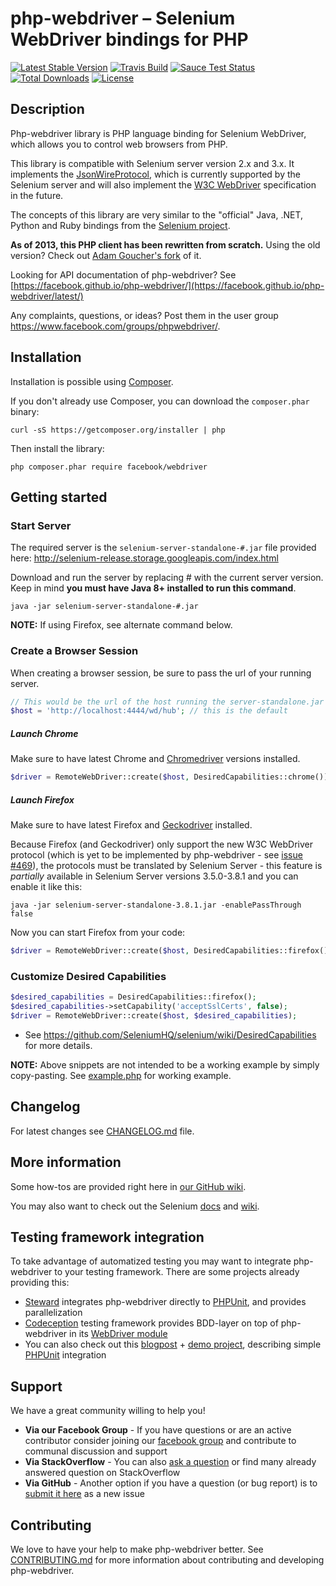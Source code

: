 # php-webdriver – Selenium WebDriver bindings for PHP

[![Latest Stable Version](https://img.shields.io/packagist/v/facebook/webdriver.svg?style=flat-square)](https://packagist.org/packages/facebook/webdriver)
[![Travis Build](https://img.shields.io/travis/facebook/php-webdriver/community.svg?style=flat-square)](https://travis-ci.org/facebook/php-webdriver)
[![Sauce Test Status](https://saucelabs.com/buildstatus/php-webdriver)](https://saucelabs.com/u/php-webdriver)
[![Total Downloads](https://img.shields.io/packagist/dt/facebook/webdriver.svg?style=flat-square)](https://packagist.org/packages/facebook/webdriver)
[![License](https://img.shields.io/packagist/l/facebook/webdriver.svg?style=flat-square)](https://packagist.org/packages/facebook/webdriver)

## Description
Php-webdriver library is PHP language binding for Selenium WebDriver, which allows you to control web browsers from PHP.

This library is compatible with Selenium server version 2.x and 3.x.
It implements the [JsonWireProtocol](https://github.com/SeleniumHQ/selenium/wiki/JsonWireProtocol), which is currently supported
by the Selenium server and will also implement the [W3C WebDriver](https://w3c.github.io/webdriver/webdriver-spec.html) specification in the future.

The concepts of this library are very similar to the "official" Java, .NET, Python and Ruby bindings from the
[Selenium project](https://github.com/SeleniumHQ/selenium/).

**As of 2013, this PHP client has been rewritten from scratch.**
Using the old version? Check out [Adam Goucher's fork](https://github.com/Element-34/php-webdriver) of it.

Looking for API documentation of php-webdriver? See [https://facebook.github.io/php-webdriver/](https://facebook.github.io/php-webdriver/latest/)

Any complaints, questions, or ideas? Post them in the user group https://www.facebook.com/groups/phpwebdriver/.

## Installation

Installation is possible using [Composer](https://getcomposer.org/).

If you don't already use Composer, you can download the `composer.phar` binary:

    curl -sS https://getcomposer.org/installer | php

Then install the library:

    php composer.phar require facebook/webdriver

## Getting started

### Start Server

The required server is the `selenium-server-standalone-#.jar` file provided here: http://selenium-release.storage.googleapis.com/index.html

Download and run the server by replacing # with the current server version. Keep in mind **you must have Java 8+ installed to run this command**.

    java -jar selenium-server-standalone-#.jar

**NOTE:** If using Firefox, see alternate command below.

### Create a Browser Session

When creating a browser session, be sure to pass the url of your running server.

```php
// This would be the url of the host running the server-standalone.jar
$host = 'http://localhost:4444/wd/hub'; // this is the default
```

##### Launch Chrome

Make sure to have latest Chrome and [Chromedriver](https://sites.google.com/a/chromium.org/chromedriver/downloads) versions installed.

```php
$driver = RemoteWebDriver::create($host, DesiredCapabilities::chrome());
```

##### Launch Firefox

Make sure to have latest Firefox and [Geckodriver](https://github.com/mozilla/geckodriver/releases) installed.

Because Firefox (and Geckodriver) only support the new W3C WebDriver protocol (which is yet to be implemented by php-webdriver - see [issue #469](https://github.com/facebook/php-webdriver/issues/469)),
the protocols must be translated by Selenium Server - this feature is *partially* available in Selenium Server versions 3.5.0-3.8.1 and you can enable it like this:

    java -jar selenium-server-standalone-3.8.1.jar -enablePassThrough false

Now you can start Firefox from your code:

```php
$driver = RemoteWebDriver::create($host, DesiredCapabilities::firefox());
```

### Customize Desired Capabilities

```php
$desired_capabilities = DesiredCapabilities::firefox();
$desired_capabilities->setCapability('acceptSslCerts', false);
$driver = RemoteWebDriver::create($host, $desired_capabilities);
```

* See https://github.com/SeleniumHQ/selenium/wiki/DesiredCapabilities for more details.

**NOTE:** Above snippets are not intended to be a working example by simply copy-pasting. See [example.php](example.php) for working example.

## Changelog
For latest changes see [CHANGELOG.md](CHANGELOG.md) file.

## More information

Some how-tos are provided right here in [our GitHub wiki](https://github.com/facebook/php-webdriver/wiki).

You may also want to check out the Selenium [docs](http://docs.seleniumhq.org/docs/) and [wiki](https://github.com/SeleniumHQ/selenium/wiki).

## Testing framework integration

To take advantage of automatized testing you may want to integrate php-webdriver to your testing framework.
There are some projects already providing this:

- [Steward](https://github.com/lmc-eu/steward) integrates php-webdriver directly to [PHPUnit](https://phpunit.de/), and provides parallelization
- [Codeception](http://codeception.com) testing framework provides BDD-layer on top of php-webdriver in its [WebDriver module](http://codeception.com/docs/modules/WebDriver)
- You can also check out this [blogpost](http://codeception.com/11-12-2013/working-with-phpunit-and-selenium-webdriver.html) + [demo project](https://github.com/DavertMik/php-webdriver-demo), describing simple [PHPUnit](https://phpunit.de/) integration

## Support

We have a great community willing to help you!

- **Via our Facebook Group** - If you have questions or are an active contributor consider joining our [facebook group](https://www.facebook.com/groups/phpwebdriver/) and contribute to communal discussion and support
- **Via StackOverflow** - You can also [ask a question](https://stackoverflow.com/questions/ask?tags=php+selenium-webdriver) or find many already answered question on StackOverflow
- **Via GitHub** - Another option if you have a question (or bug report) is to [submit it here](https://github.com/facebook/php-webdriver/issues/new) as a new issue

## Contributing

We love to have your help to make php-webdriver better. See [CONTRIBUTING.md](CONTRIBUTING.md) for more information about contributing and developing php-webdriver.
